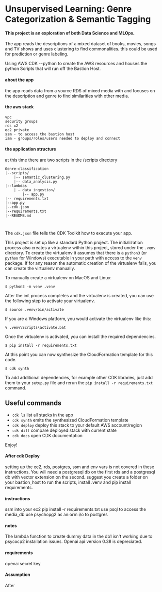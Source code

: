 
# Unsupervised Learning: Genre Categorization & Semantic Tagging

#### This project is an exploration of both Data Science and MLOps. 
The app reads the descriptions of a mixed dataset of books, movies, songs and TV shows and uses clustering to find commonalities. this could be used for prediction or genre labeling.

Using AWS CDK --python to create the AWS resources and houses the python Scripts that will run off the Bastion Host.

#### about the app
the app reads data from a source RDS of mixed media with and focuses on the description and genre to find similarities with other media.

#### the aws stack

```
vpc
security groups
rds x2
ec2 private
ssm - to access the bastion host
iam - groups/roles/users needed to deploy and connect
```



#### the application structure

at this time there are two scripts in the /scripts directory
```
Genre-classification
|--scripts/
	|-- semantic_clustering.py
	|-- data_analysis.py
|--lambdas
	| – data_ingestion/
		|-- app.py
|-- requirements.txt
|--app.py
|--cdk.json
|--requirements.txt
|--README.md



```

The `cdk.json` file tells the CDK Toolkit how to execute your app.

This project is set up like a standard Python project.  The initialization
process also creates a virtualenv within this project, stored under the `.venv`
directory.  To create the virtualenv it assumes that there is a `python3`
(or `python` for Windows) executable in your path with access to the `venv`
package. If for any reason the automatic creation of the virtualenv fails,
you can create the virtualenv manually.

To manually create a virtualenv on MacOS and Linux:

```
$ python3 -m venv .venv
```

After the init process completes and the virtualenv is created, you can use the following
step to activate your virtualenv.

```
$ source .venv/bin/activate
```

If you are a Windows platform, you would activate the virtualenv like this:

```
% .venv\Scripts\activate.bat
```

Once the virtualenv is activated, you can install the required dependencies.

```
$ pip install -r requirements.txt
```

At this point you can now synthesize the CloudFormation template for this code.

```
$ cdk synth
```

To add additional dependencies, for example other CDK libraries, just add
them to your `setup.py` file and rerun the `pip install -r requirements.txt`
command.

## Useful commands

 * `cdk ls`          list all stacks in the app
 * `cdk synth`       emits the synthesized CloudFormation template
 * `cdk deploy`      deploy this stack to your default AWS account/region
 * `cdk diff`        compare deployed stack with current state
 * `cdk docs`        open CDK documentation

Enjoy!


#### After cdk Deploy
setting up the ec2, rds, postgres, ssm and env vars is not covered in these instructions.
You will need a postgresql db on the first rds and a postgresql db with vector extension on the second.
suggest you create a folder on your bastion_host to run the scripts, install .venv and pip install requirements.

#### instructions
ssm into your ec2
pip install -r requirements.txt
use psql to access the media_db
use psychopg2 as an orm i/o to postgres

#### notes
The lambda function to create dummy data in the db1 isn't working due to psycocp2 installation issues. 
Openai api version 0.38 is depreciated.

#### requirements
openai secret key

#### Assumption
After 
